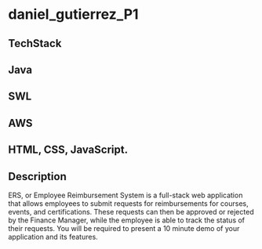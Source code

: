 # daniel_gutierrez_P1

## TechStack 
## Java
## SWL
## AWS
## HTML, CSS, JavaScript.

## Description

ERS, or Employee Reimbursement System is a full-stack web application that allows employees to submit requests for reimbursements for courses, events, and certifications. These requests can then be approved or rejected by the Finance Manager, while the employee is able to track the status of their requests. You will be required to present a 10 minute demo of your application and its features.

